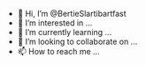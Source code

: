 - 👋 Hi, I’m @BertieSlartibartfast
- 👀 I’m interested in ...
- 🌱 I’m currently learning ...
- 💞️ I’m looking to collaborate on ...
- 📫 How to reach me ...

<!---
BertieSlartibartfast/BertieSlartibartfast is a ✨ special ✨ repository because its `README.md` (this file) appears on your GitHub profile.
You can click the Preview link to take a look at your changes.
--->
